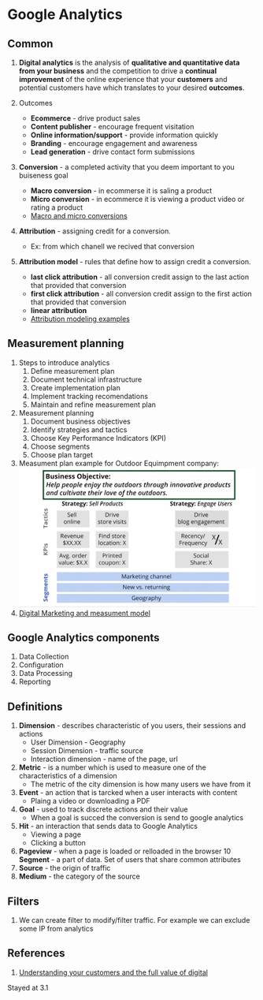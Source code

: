 # Google Analytics

## Common


1. **Digital analytics** is the analysis of **qualitative and quantitative data from your business** and the competition to drive a **continual improvement** of the online experience that your **customers** and potential customers have which translates to your desired **outcomes**.

2. Outcomes
    * **Ecommerce** - drive product sales
    * **Content publisher** - encourage frequent visitation
    * **Online information/support** - provide information quickly
    * **Branding** - encourage engagement and awareness
    * **Lead generation** - drive contact form submissions

3. **Conversion** - a completed activity that you deem important to you buiseness goal
    * **Macro conversion** - in ecommerse it is saling a product
    * **Micro conversion** - in ecommerce it is viewing a product video or rating a product
    * [Macro and micro conversions](https://support.google.com/analytics/answer/2665457)

4. **Attribution** - assigning credit for a conversion.
    * Ex: from which chanell we recived that conversion

5. **Attribution model** - rules that define how to assign credit a conversion.
    * **last click attribution** - all conversion credit assign to the last action that provided that conversion
    * **first click attribution** - all conversion credit assign to the first action that provided that conversion
    * **linear attribution**
    * [Attribution modeling examples](https://support.google.com/analytics/answer/1665189)


## Measurement planning

1. Steps to introduce analytics
    1. Define measurement plan
    2. Document technical infrastructure
    3. Create implementation plan
    4. Implement tracking recomendations
    5. Maintain and refine measurement plan
2. Measurement planning
    1. Document business objectives
    2. Identify strategies and tactics
    3. Choose Key Performance Indicators (KPI)
    4. Choose segments
    5. Choose plan target
3. Measument plan example for Outdoor Equimpment company:
    ![Marketing plan](../images/marketing-plan.png)
4. [Digital Marketing and measument model](http://www.kaushik.net/avinash/digital-marketing-and-measurement-model/)


## Google Analytics components
1. Data Collection
2. Configuration
3. Data Processing
4. Reporting


## Definitions

1. **Dimension** - describes characteristic of you users, their sessions and actions
    * User Dimension - Geography
    * Session Dimension - traffic source
    * Interaction dimension - name of the page, url
8. **Metric** - is a number which is used to measure one of the characteristics of a dimension
    * The metric of the city dimension is how many users we have from it
5. **Event**  - an action that is tarcked when a user interacts with content
    * Plaing a video or downloading a PDF
6. **Goal** - used to track discrete actions and their value
    * When a goal is succed the conversion is send to google analytics
7. **Hit** - an interaction that sends data to Google Analytics
    * Viewing a page
    * Clicking a button
9. **Pageview** - when a page is loaded or relloaded in the browser
10 **Segment** - a part of data. Set of users that share common attributes
11. **Source** - the origin of traffic
12. **Medium** - the category of the source


## Filters
1. We can create filter to modify/filter traffic. For example we can exclude some IP from analytics

## References

1. [ Understanding your customers and the full value of digital](https://analytics.googleblog.com/2013/01/insights-for-2013-understanding-your.html)

Stayed at 3.1